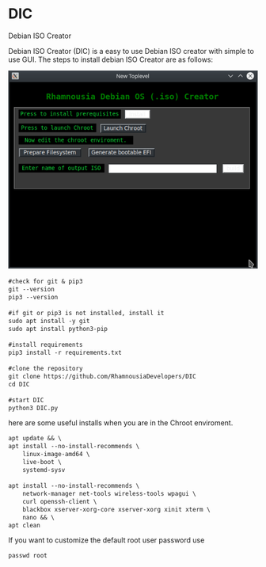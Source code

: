 # DIC
Debian ISO Creator

Debian ISO Creator (DIC) is a easy to use Debian ISO creator with  simple to use GUI. The steps to install debian ISO Creator are as follows:

![alt text](https://github.com/RhamnousiaDevelopers/DIC/blob/main/DIC.png?raw=true)

```
#check for git & pip3
git --version
pip3 --version

#if git or pip3 is not installed, install it
sudo apt install -y git
sudo apt install python3-pip

#install requirements
pip3 install -r requirements.txt

#clone the repository
git clone https://github.com/RhamnousiaDevelopers/DIC
cd DIC

#start DIC
python3 DIC.py
```

here are some useful installs when you are in the Chroot enviroment.
```
apt update && \
apt install --no-install-recommends \
    linux-image-amd64 \
    live-boot \
    systemd-sysv

apt install --no-install-recommends \
    network-manager net-tools wireless-tools wpagui \
    curl openssh-client \
    blackbox xserver-xorg-core xserver-xorg xinit xterm \
    nano && \
apt clean

```

If you want to customize the default root user password use
```
passwd root
```
